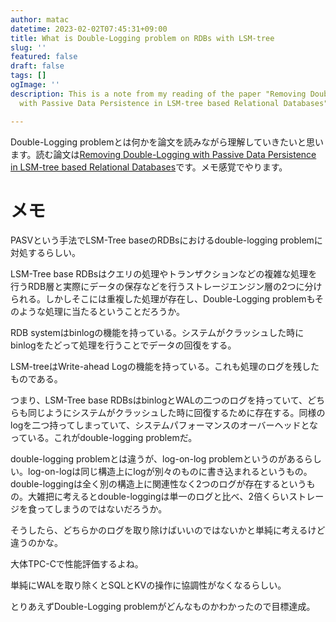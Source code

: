 ```yaml
---
author: matac
datetime: 2023-02-02T07:45:31+09:00
title: What is Double-Logging problem on RDBs with LSM-tree
slug: ''
featured: false
draft: false
tags: []
ogImage: ''
description: This is a note from my reading of the paper "Removing Double-Logging
  with Passive Data Persistence in LSM-tree based Relational Databases".

---
```

Double-Logging problemとは何かを論文を読みながら理解していきたいと思います。読む論文は[Removing Double-Logging with Passive Data Persistence in LSM-tree based Relational Databases](https://www.usenix.org/conference/fast22/presentation/huang "Removing Double-Logging with Passive Data Persistence in LSM-tree based Relational Databases")です。メモ感覚でやります。

# メモ

PASVという手法でLSM-Tree baseのRDBsにおけるdouble-logging problemに対処するらしい。

LSM-Tree base RDBsはクエリの処理やトランザクションなどの複雑な処理を行うRDB層と実際にデータの保存などを行うストレージエンジン層の2つに分けられる。しかしそこには重複した処理が存在し、Double-Logging problemもそのような処理に当たるということだろうか。

RDB systemはbinlogの機能を持っている。システムがクラッシュした時にbinlogをたどって処理を行うことでデータの回復をする。

LSM-treeはWrite-ahead Logの機能を持っている。これも処理のログを残したものである。

つまり、LSM-Tree base RDBsはbinlogとWALの二つのログを持っていて、どちらも同じようにシステムがクラッシュした時に回復するために存在する。同様のlogを二つ持ってしまっていて、システムパフォーマンスのオーバーヘッドとなっている。これがdouble-logging problemだ。

double-logging problemとは違うが、log-on-log problemというのがあるらしい。log-on-logは同じ構造上にlogが別々のものに書き込まれるというもの。double-loggingは全く別の構造上に関連性なく2つのログが存在するというもの。大雑把に考えるとdouble-loggingは単一のログと比べ、2倍くらいストレージを食ってしまうのではないだろうか。

そうしたら、どちらかのログを取り除けばいいのではないかと単純に考えるけど違うのかな。

大体TPC-Cで性能評価するよね。

単純にWALを取り除くとSQLとKVの操作に協調性がなくなるらしい。

とりあえずDouble-Logging problemがどんなものかわかったので目標達成。